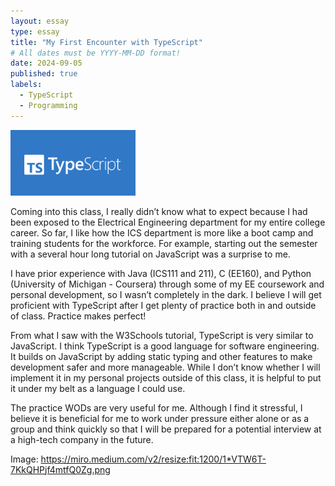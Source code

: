 ```yaml
---
layout: essay
type: essay
title: "My First Encounter with TypeScript"
# All dates must be YYYY-MM-DD format!
date: 2024-09-05
published: true
labels:
  - TypeScript
  - Programming
---
```


<img width="200px" class="rounded float-start pe-4" src="../img/typescript.png">

Coming into this class, I really didn’t know what to expect because I had been exposed to the Electrical Engineering department for my entire college career. So far, I like how the ICS department is more like a boot camp and training students for the workforce. For example, starting out the semester with a several hour long tutorial on JavaScript was a surprise to me.

I have prior experience with Java (ICS111 and 211), C (EE160), and Python (University of Michigan - Coursera) through some of my EE coursework and personal development, so I wasn’t completely in the dark. I believe I will get proficient with TypeScript after I get plenty of practice both in and outside of class. Practice makes perfect!

From what I saw with the W3Schools tutorial, TypeScript is very similar to JavaScript. I think TypeScript is a good language for software engineering. It builds on JavaScript by adding static typing and other features to make development safer and more manageable. While I don’t know whether I will implement it in my personal projects outside of this class, it is helpful to put it under my belt as a language I could use.

The practice WODs are very useful for me. Although I find it stressful, I believe it is beneficial for me to work under pressure either alone or as a group and think quickly so that I will be prepared for a potential interview at a high-tech company in the future. 


Image: https://miro.medium.com/v2/resize:fit:1200/1*VTW6T-7KkQHPjf4mtfQ0Zg.png
